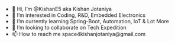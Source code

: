 <ul>
  <li> 👋 Hi, I’m @KishanE5 aka Kishan Jotaniya</li>
  <li> 👀 I’m interested in Coding, R&D, Embedded Electronics</li>
  <li> 🌱 I’m currently learning Spring-Boot, Automation, IoT & Lot More</li>
  <li> 💞️ I’m looking to collaborate on Tech Expedition</li>
  <li> 📫 How to reach me space4kishanjotaniya@gmail.com</li>
 </ul>
